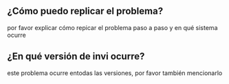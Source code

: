 ## ¿Cómo puedo replicar el problema?
por favor explicar cómo repicar el problema paso a paso y en qué sistema ocurre
## ¿En qué versión de invi ocurre?
este problema ocurre entodas las versiones, por favor también mencionarlo
